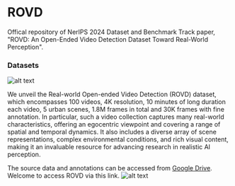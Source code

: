 # ROVD
Offical repository of NerIPS 2024 Dataset and Benchmark Track paper, "ROVD: An Open-Ended Video Detection Dataset Toward Real-World Perception". 

### Datasets 
![alt text](assets/main_dataset.jpg)

We unveil the Real-world Open-ended Video Detection (ROVD) dataset, which encompasses 100 videos, 4K resolution, 10 minutes of long duration each video, 5 urban scenes, 1.8M frames in total and 30K frames with fine annotation. In particular, such a video collection captures many real-world characteristics, offering an egocentric viewpoint and covering a range of spatial and temporal dynamics.  It also includes a diverse array of scene representations, complex environmental conditions, and rich visual content, making it an invaluable resource for advancing research in realistic AI perception.

The source data and annotations can be accessed from [Google Drive](https://drive.google.com/file/d/1URawAdpRsdeTB4Tn3KQDP2UgO_4WANX6/view?usp=drive_link). Welcome to access ROVD via this link.
![alt text](assets/annotation_case.png)